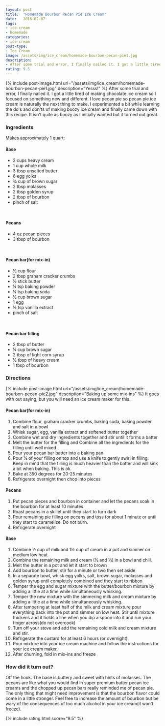 ```yaml
---
layout: post
title:  "Homemade Bourbon Pecan Pie Ice Cream"
date:   2016-02-07
tags:
- ice-cream
- homemade
categories:
- ice-cream
post-type:
- Ice Cream
image: /assets/img/ice_cream/homemade-bourbon-pecan-pie1.jpg
description:
- After some trial and error, I finally nailed it. I got a little tired of making chocolate ice cream so I focused on something new and different. I love pecan pie so pecan pie ice cream is naturally the next thing to make. I experimented a bit while learning the do's and don'ts of making boozy ice cream and finally came down with this recipe. It isn't quite as boozy as I initially wanted but it turned out great.
rating: 9.5
---
```

{% include post-image.html url="/assets/img/ice_cream/homemade-bourbon-pecan-pie1.jpg" description="Yesss!" %}
After some trial and error, I finally nailed it. I got a little tired of making chocolate ice cream so I focused on something new and different. I love pecan pie so pecan pie ice cream is naturally the next thing to make. I experimented a bit while learning the do's and don'ts of making boozy ice cream and finally came down with this recipe. It isn't quite as boozy as I initially wanted but it turned out great.

### Ingredients
Makes approximately 1 quart:

#### Base

* 2 cups heavy cream
* 1 cup whole milk
* 3 tbsp unsalted butter
* 6 egg yolks
* ¾ cup of brown sugar
* 2 tbsp molasses
* 2 tbsp golden syrup
* 2 tbsp of bourbon
* pinch of salt

<br/>

#### Pecans

* 4 oz pecan pieces
* 3 tbsp of bourbon

<br/>

#### Pecan bar(for mix-in)

* ½ cup flour
* 2 tbsp graham cracker crumbs
* ½ stick butter
* ¼ tsp baking powder
* ¼ tsp baking soda
* ½ cup brown sugar
* 1 egg
* ½ tsp vanilla extract
* pinch of salt

<br/>

#### Pecan bar filling

* 2 tbsp of butter
* ¼ cup brown sugar
* 2 tbsp of light corn syrup
* ½ tbsp of heavy cream
* 1 tbsp of bourbon


### Directions

{% include post-image.html url="/assets/img/ice_cream/homemade-bourbon-pecan-pie2.jpg" description="Baking up some mix-ins" %}
It goes with out saying, but you will need an ice cream maker for this.

#### Pecan bar(for mix-in)

1. <span>Combine flour, graham cracker crumbs, baking soda, baking powder and salt in a bowl</span>
2. <span>Whisk sugar, egg, vanilla extract and softened butter together</span>
3. <span>Combine wet and dry ingredients together and stir until it forms a batter</span>
4. <span>Melt the butter for the filling and Combine all the ingredients for the filling until well mixed</span>
5. <span>Pour your pecan bar batter into a baking pan</span>
6. <span>Pour ¾ of your filling on top and use a knife to gently swirl in filling. Keep in mind that the filling is much heavier than the batter and will sink a bit when baking. This is ok.</span>
7. <span>Bake at 350 degrees for 20-25 minutes</span>
8. <span>Refrigerate overnight then chop into pieces</span>

#### Pecans

1. <span>Put pecan pieces and bourbon in container and let the pecans soak in the bourbon for at least 10 minutes</span>
2. <span>Roast pecans in a skillet until they start to turn dark</span>
3. <span>Pour remaining pie filling on pecans and toss for about 1 minute or until they start to caramelize. Do not burn.</span>
8. <span>Refrigerate overnight</span>

#### Base

1. <span>Combine ½ cup of milk and 1½ cup of cream in a pot and simmer on medium low heat.</span>
2. <span>Combine the remaining milk and cream (½ and ½) in a bowl and chill.</span>
3. <span>Melt the butter in a pot and let it start to brown</span>
4. <span>Add bourbon to butter, stir for a minute or two then set aside</span>
5. <span>In a separate bowl, whisk egg yolks, salt, brown sugar, molasses and golden syrup until completely combined and they start to [ribbon](http://www.bhg.com/videos/m/32071630/beating-eggs-until-ribbons.htm)</span>
6. <span>Temper the egg and sugar mixture with the butter/bourbon mixture by adding a little at a time while simultaneously whisking.</span>
7. <span>Temper the new mixture with the simmering milk and cream mixture by adding a little at a time while simultaneously whisking.</span>
8. <span>After tempering at least half of the milk and cream mixture pour everything back into the pot and simmer on low heat. Stir until mixture thickens and it holds a line when you dip a spoon into it and run your finger across(do not overcook)</span>
9. <span>Turn off your stove and add the remaining cold milk and cream mixture and stir.</span>
10. <span>Refrigerate the custard for at least 6 hours (or overnight).</span>
11. <span>Pour mixture into your ice cream machine and follow the instructions for your ice cream maker.</span>
12. <span>After churning, fold in mix-ins and freeze</span>

### How did it turn out?

Off the hook. The base is buttery and sweet with hints of molasses. The pecans are like what you would find in super premium butter pecan ice creams and the chopped up pecan bars really reminded me of pecan pie. The only thing that might need improvement is that the bourbon flavor could come in a little stronger. Feel free to increase the amount of bourbon but be wary of the consequences of too much alcohol in your ice cream(it won't freeze).

{% include rating.html score="9.5" %}
